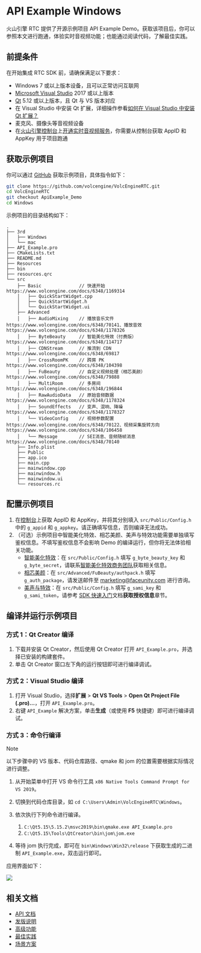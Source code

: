 # API Example Windows

火山引擎 RTC 提供了开源示例项目 API Example Demo。获取该项目后，你可以参照本文进行跑通，体验实时音视频功能；也能通过阅读代码，了解最佳实践。

## 前提条件

在开始集成 RTC SDK 前，请确保满足以下要求：
- Windows 7 或以上版本设备，且可以正常访问互联网
- [Microsoft Visual Studio](https://visualstudio.microsoft.com/vs/getting-started/) 2017 或以上版本
- [Qt](https://download.qt.io/archive/online_installers/4.6/) 5.12 或以上版本，且 Qt 与 VS 版本对应
- 在 Visual Studio 中安装 Qt 扩展，详细操作参看[如何在 Visual Studio 中安装 Qt 扩展？](https://www.volcengine.com/docs/6348/1168051)
- 麦克风、摄像头等音视频设备
- 在[火山引擎控制台](https://console.volcengine.com/auth/login/)上[开通实时音视频服务](https://www.volcengine.com/docs/6348/69865)，你需要从控制台获取 AppID 和 AppKey 用于项目跑通

## 获取示例项目

你可以通过 [GitHub](https://github.com/volcengine/VolcEngineRTC) 获取示例项目，具体指令如下：

```bash
git clone https://github.com/volcengine/VolcEngineRTC.git
cd VolcEngineRTC
git checkout ApiExample_Demo
cd Windows
```

示例项目的目录结构如下：

```
.
├── 3rd
│   ├── Windows
│   └── mac
├── API_Example.pro
├── CMakeLists.txt
├── README.md
├── Resources
├── bin
├── resources.qrc
└── src
    ├── Basic              // 快速开始 https://www.volcengine.com/docs/6348/1169314
    │   ├── QuickStartWidget.cpp
    │   ├── QuickStartWidget.h
    │   └── QuickStartWidget.ui
    ├── Advanced
    │   ├── AudioMixing    // 播放音乐文件 https://www.volcengine.com/docs/6348/70141、播放音效 https://www.volcengine.com/docs/6348/1178326
    │   ├── ByteBeauty     // 智能美化特效（付费版） https://www.volcengine.com/docs/6348/114717
    │   ├── CDNStream      // 推流到 CDN https://www.volcengine.com/docs/6348/69817
    │   ├── CrossRoomPK    // 跨房 PK https://www.volcengine.com/docs/6348/104398
    │   ├── FuBeauty       // 自定义视频处理（相芯美颜） https://www.volcengine.com/docs/6348/79888
    │   ├── MultiRoom      // 多房间 https://www.volcengine.com/docs/6348/196844
    │   ├── RawAudioData   // 原始音频数据 https://www.volcengine.com/docs/6348/1178324
    │   ├── SoundEffects   // 变声、混响、降噪 https://www.volcengine.com/docs/6348/1178327
    │   └── VideoConfig    // 视频参数配置 https://www.volcengine.com/docs/6348/70122、视频采集旋转方向 https://www.volcengine.com/docs/6348/106458
    │   └── Message        // SEI消息、音频随帧消息 https://www.volcengine.com/docs/6348/70140
    ├── Info.plist
    ├── Public
    ├── app.ico
    ├── main.cpp
    ├── mainwindow.cpp
    ├── mainwindow.h
    ├── mainwindow.ui
    └── resources.rc
```

## 配置示例项目

1. 在[控制台](https://console.volcengine.com/rtc/listRTC)上获取 AppID 和 AppKey，并将其分别填入 `src/Public/Config.h` 中的 `g_appid` 和 `g_appkey`。请正确填写信息，否则编译无法成功。
2. （可选）示例项目中智能美化特效、相芯美颜、美声与特效功能需要单独填写鉴权信息。不填写鉴权信息不会影响 Demo 的编译运行，但你将无法体验相关功能。
   - [智能美化特效](https://www.volcengine.com/docs/6705/1160378)：在 `src/Public/Config.h` 填写 `g_byte_beauty_key` 和 `g_byte_secret`，请联系[智能美化特效商务团队](https://www.volcengine.com/docs/6705/101956)获取相关信息。
   - [相芯美颜](https://www.faceunity.com/developer/)：在 `src/Advanced/FuBeauty/authpack.h` 填写 `g_auth_package`，请发送邮件至 marketing@faceunity.com 进行咨询。
   - [美声与特效](https://www.volcengine.com/docs/6489/171423)：在 `src/Public/Config.h` 填写 `g_sami_key` 和 `g_sami_token`，请参考 [SDK 快速入门](https://www.volcengine.com/docs/6489/171423)文档**获取授权信息**章节。

## 编译并运行示例项目

### 方式 1：Qt Creator 编译

1. 下载并安装 Qt Creator，然后使用 Qt Creator 打开 `API_Example.pro`，并选择已安装的构建套件。
2. 单击 Qt Creator 窗口左下角的运行按钮即可进行编译调试。

### 方式 2：Visual Studio 编译

1. 打开 Visual Studio，选择**扩展** > **Qt VS Tools** > **Open Qt Project File (.pro)...**，打开 `API_Example.pro`。
2. 右键 `API_Example` 解决方案，单击**生成**（或使用 **F5** 快捷键）即可进行编译调试。

### 方式 3：命令行编译

> [!NOTE]
> 以下步骤中的 VS 版本、代码仓库路径、qmake 和 jom 的位置需要根据实际情况进行调整。

1. 从开始菜单中打开 VS 命令行工具 `x86 Native Tools Command Prompt for VS 2019`。
2. 切换到代码仓库目录，如 `cd C:\Users\Admin\VolcEngineRTC\Windows`。
3. 依次执行下列命令进行编译。

	1. `C:\Qt5.15\5.15.2\msvc2019\bin\qmake.exe API_Example.pro`
	2. `C:\Qt5.15\Tools\QtCreator\bin\jom\jom.exe`

4. 等待 jom 执行完成，即可在 `bin\Windows\Win32\release` 下获取生成的二进制 `API_Example.exe`，双击运行即可。

应用界面如下：

![](https://portal.volccdn.com/obj/volcfe/cloud-universal-doc/upload_15ad07d66e30474c6a83d121db457bac.png)

## 相关文档

- [API 文档](https://www.volcengine.com/docs/6348/70094)
- [发版说明](https://www.volcengine.com/docs/6348/110078)
- [高级功能](https://www.volcengine.com/docs/6348/69814)
- [最佳实践](https://www.volcengine.com/docs/6348/130768)
- [场景方案](https://www.volcengine.com/docs/6348/70008)
